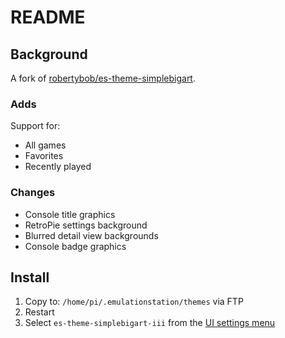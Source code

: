 # README

## Background

A fork of [robertybob/es-theme-simplebigart](https://github.com/robertybob/es-theme-simplebigart).

### Adds

Support for:

- All games
- Favorites
- Recently played

### Changes

- Console title graphics
- RetroPie settings background
- Blurred detail view backgrounds
- Console badge graphics

## Install

1. Copy to: `/home/pi/.emulationstation/themes` via FTP
1. Restart
3. Select `es-theme-simplebigart-iii` from the [UI settings menu](https://retropie.org.uk/docs/Themes/)
